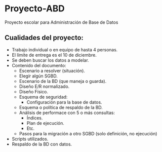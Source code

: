 # Proyecto-ABD
Proyecto escolar para Administración de Base de Datos

## Cualidades del proyecto:
* Trabajo individual o en equipo de hasta 4 personas.
* El límite de entrega es el 10 de diciembre.
* Se deben buscar los datos a modelar.
* Contenido del documento:
    * Escenario a resolver (situación).
    * Elegír algún SGBD.
    * Escenario de la BD (que maneja o guarda).
    * Diseño E/R normalizado.
    * Diseño Físico.
    * Esquema de seguridad:
        * Configuración para la base de datos.
    * Esquema o política de respaldo de la BD.
    * Análisis de performace con 5 o más consultas:
        * Índices.
        * Plan de ejecución.
        * Etc.
    * Pasos para la migración a otro SGBD (solo definición, no ejecución)
* Scripts utilizados.
* Respaldo de la BD con datos.

